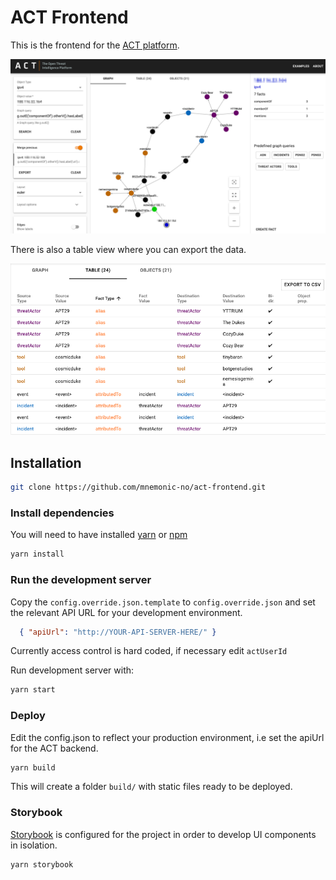 # ACT Frontend

This is the frontend for the [ACT platform](https://github.com/mnemonic-no/act-platform).   

<p><img src="act-graph.png" alt="ACT Graph view" width="871px" /></p>

There is also a table view where you can export the data.

<p><img src="act-table.png" alt="ACT Table view" width="871px" /></p>  


## Installation

```bash
git clone https://github.com/mnemonic-no/act-frontend.git
```

### Install dependencies

You will need to have installed [yarn](https://yarnpkg.com) or [npm](https://www.npmjs.com/get-npm)

```bash
yarn install
```

### Run the development server

Copy the `config.override.json.template` to  `config.override.json` and set the relevant API URL for your development 
environment. 

```json
  { "apiUrl": "http://YOUR-API-SERVER-HERE/" }
```

Currently access control is hard coded, if necessary edit `actUserId`

Run development server with:

```bash
yarn start
```

### Deploy

Edit the config.json to reflect your production environment, i.e set the apiUrl for the ACT backend.


```bash
yarn build
```

This will create a folder `build/` with static files ready to be deployed.


### Storybook

[Storybook](https://github.com/storybookjs/storybook) is configured for the project in order to develop UI components in isolation.

```bash
yarn storybook
```